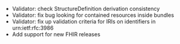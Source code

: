 * Validator: check StructureDefinition derivation consistency
* Validator: fix bug looking for contained resources inside bundles
* Validator: fix up validation criteria for IRIs on identifiers in urn:ietf:rfc:3986
* Add support for new FHIR releases
